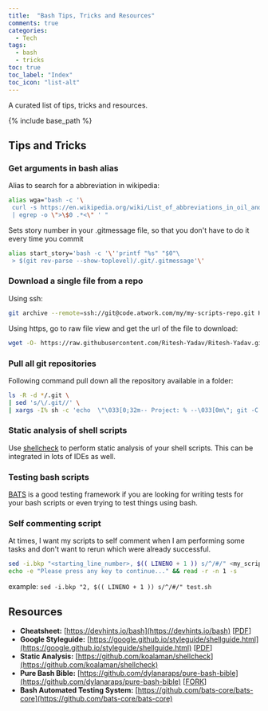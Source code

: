 ```yaml
---
title:  "Bash Tips, Tricks and Resources"
comments: true
categories: 
  - Tech
tags:
  - bash
  - tricks
toc: true
toc_label: "Index"
toc_icon: "list-alt"
---
```


A curated list of tips, tricks and resources.

{% include base_path %}

## Tips and Tricks

### Get arguments in bash alias

Alias to search for a abbreviation in wikipedia:

```bash
alias wga="bash -c '\
 curl -s https://en.wikipedia.org/wiki/List_of_abbreviations_in_oil_and_gas_exploration_and_production \
 | egrep -o \">\$0 .*<\" ' "
```

Sets story number in your .gitmessage file, so that you don't have to do it every time you commit

```bash
alias start_story='bash -c '\''printf "%s" "$0"\
 > $(git rev-parse --show-toplevel)/.git/.gitmessage'\' 
```

### Download a single file from a repo

Using ssh:

```bash
git archive --remote=ssh://git@code.atwork.com/my/my-scripts-repo.git HEAD tool.sh | tar –xv 
```

Using https, go to raw file view and get the url of the file to download:

```bash
wget -O- https://raw.githubusercontent.com/Ritesh-Yadav/Ritesh-Yadav.github.io/master/assets/scripts/install_recipe_reader.sh
```

### Pull all git repositories

Following command pull down all the repository available in a folder:

```bash
ls -R -d */.git \
| sed 's/\/.git//' \
| xargs -I% sh -c 'echo  \"\033[0;32m-- Project: % --\033[0m\"; git -C % pull -r --autostash --all'
```

### Static analysis of shell scripts

Use [shellcheck](https://github.com/koalaman/shellcheck) to perform static analysis of your shell scripts. This can be integrated in lots of IDEs as well.

### Testing bash scripts

[BATS](https://github.com/bats-core/bats-core) is a good testing framework if you are looking for writing tests for your bash scripts or even trying to test things using bash.

### Self commenting script

At times, I want my scripts to self comment when I am performing some tasks and don't want to rerun which were already successful.

```bash
sed -i.bkp "<starting_line_number>, $(( LINENO + 1 )) s/^/#/" <my_script_name>.sh
echo -e "Please press any key to continue..." && read -r -n 1 -s
```

example: `sed -i.bkp "2, $(( LINENO + 1 )) s/^/#/" test.sh`

## Resources

* **Cheatsheet:** [https://devhints.io/bash](https://devhints.io/bash) [[PDF](/assets/docs/bash/DevHints.io.pdf)]
* **Google Styleguide:** [https://google.github.io/styleguide/shellguide.html](https://google.github.io/styleguide/shellguide.html) [[PDF](/assets/docs/bash/GoogleStyleGuide.pdf)]
* **Static Analysis:** [https://github.com/koalaman/shellcheck](https://github.com/koalaman/shellcheck)
* **Pure Bash Bible:** [https://github.com/dylanaraps/pure-bash-bible](https://github.com/dylanaraps/pure-bash-bible) [[FORK](https://github.com/Ritesh-Yadav/pure-bash-bible)]
* **Bash Automated Testing System:** [https://github.com/bats-core/bats-core](https://github.com/bats-core/bats-core)
